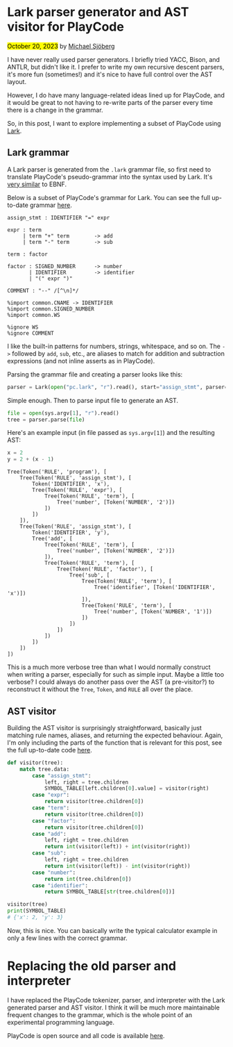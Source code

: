# Lark parser generator and AST visitor for PlayCode

<mark>October 20, 2023</mark> by [Michael Sjöberg](/about.html)

I have never really used parser generators. I briefly tried YACC, Bison, and ANTLR, but didn't like it. I prefer to write my own recursive descent parsers, it's more fun (sometimes!) and it's nice to have full control over the AST layout.

However, I do have many language-related ideas lined up for PlayCode, and it would be great to not having to re-write parts of the parser every time there is a change in the grammar.

So, in this post, I want to explore implementing a subset of PlayCode using [Lark](https://github.com/lark-parser/lark).

## Lark grammar

A Lark parser is generated from the `.lark` grammar file, so first need to translate PlayCode's pseudo-grammar into the syntax used by Lark. It's [very similar](https://lark-parser.readthedocs.io/en/latest/grammar.html) to EBNF.

Below is a subset of PlayCode's grammar for Lark. You can see the full up-to-date grammar [here](https://github.com/mxsjoberg/playcode/blob/main/pc.lark).

```lark
assign_stmt : IDENTIFIER "=" expr

expr : term
     | term "+" term        -> add
     | term "-" term        -> sub

term : factor

factor : SIGNED_NUMBER      -> number
       | IDENTIFIER         -> identifier
       | "(" expr ")"

COMMENT : "--" /[^\n]*/

%import common.CNAME -> IDENTIFIER
%import common.SIGNED_NUMBER
%import common.WS

%ignore WS
%ignore COMMENT
```

I like the built-in patterns for numbers, strings, whitespace, and so on. The `->` followed by `add`, `sub`, etc., are aliases to match for addition and subtraction expressions (and not inline asserts as in PlayCode).

Parsing the grammar file and creating a parser looks like this:

```python
parser = Lark(open("pc.lark", "r").read(), start="assign_stmt", parser="lalr")
```

Simple enough. Then to parse input file to generate an AST.

```python
file = open(sys.argv[1], "r").read()
tree = parser.parse(file)
```

Here's an example input (in file passed as `sys.argv[1]`) and the resulting AST:

```python
x = 2
y = 2 + (x - 1)
```

```
Tree(Token('RULE', 'program'), [
    Tree(Token('RULE', 'assign_stmt'), [
        Token('IDENTIFIER', 'x'),
        Tree(Token('RULE', 'expr'), [
            Tree(Token('RULE', 'term'), [
                Tree('number', [Token('NUMBER', '2')])
            ])
        ])
    ]),
    Tree(Token('RULE', 'assign_stmt'), [
        Token('IDENTIFIER', 'y'),
        Tree('add', [
            Tree(Token('RULE', 'term'), [
                Tree('number', [Token('NUMBER', '2')])
            ]),
            Tree(Token('RULE', 'term'), [
                Tree(Token('RULE', 'factor'), [
                    Tree('sub', [
                        Tree(Token('RULE', 'term'), [
                            Tree('identifier', [Token('IDENTIFIER', 'x')])
                        ]),
                        Tree(Token('RULE', 'term'), [
                            Tree('number', [Token('NUMBER', '1')])
                        ])
                    ])
                ])
            ])
        ])
    ])
])
```

This is a much more verbose tree than what I would normally construct when writing a parser, especially for such as simple input. Maybe a little too verbose? I could always do another pass over the AST (a pre-visitor?) to reconstruct it without the `Tree`, `Token`, and `RULE` all over the place.

## AST visitor

Building the AST visitor is surprisingly straightforward, basically just matching rule names, aliases, and returning the expected behaviour. Again, I'm only including the parts of the function that is relevant for this post, see the full up-to-date code [here](https://github.com/mxsjoberg/playcode/blob/main/pc.py).

```python
def visitor(tree):
    match tree.data:
        case "assign_stmt":
            left, right = tree.children
            SYMBOL_TABLE[left.children[0].value] = visitor(right)
        case "expr":
            return visitor(tree.children[0])
        case "term":
            return visitor(tree.children[0])
        case "factor":
            return visitor(tree.children[0])
        case "add":
            left, right = tree.children
            return int(visitor(left)) + int(visitor(right))
        case "sub":
            left, right = tree.children
            return int(visitor(left)) - int(visitor(right))
        case "number":
            return int(tree.children[0])
        case "identifier":
            return SYMBOL_TABLE[str(tree.children[0])]
```

```python
visitor(tree)
print(SYMBOL_TABLE)
# {'x': 2, 'y': 3}
```

Now, this is nice. You can basically write the typical calculator example in only a few lines with the correct grammar.

# Replacing the old parser and interpreter

I have replaced the PlayCode tokenizer, parser, and interpreter with the Lark generated parser and AST visitor. I think it will be much more maintainable frequent changes to the grammar, which is the whole point of an experimental programming language.

PlayCode is open source and all code is available [here](https://github.com/mxsjoberg/playcode).
